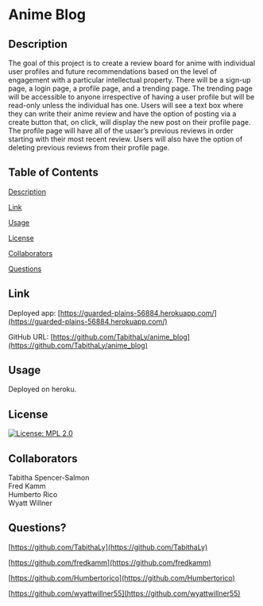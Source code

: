 # Anime Blog
    
## Description
    
The goal of this project is to create a review board for anime with individual user profiles and future recommendations based on the level of engagement with a particular intellectual property. There will be a sign-up page, a login page, a profile page, and a trending page. The trending page will be accessible to anyone irrespective of having a user profile but will be read-only unless the individual has one. Users will see a text box where they can write their anime review and have the option of posting via a create button that, on click, will display the new post on their profile page. The profile page will have all of the usaer’s previous reviews in order starting with their most recent review. Users will also have the option of deleting previous reviews from their profile page.
    
## Table of Contents

[Description](#description)

[Link](#link)

[Usage](#usage)

[License](#license)

[Collaborators](#collaborators)

[Questions](#questions)

## Link

Deployed app: [https://guarded-plains-56884.herokuapp.com/](https://guarded-plains-56884.herokuapp.com/)

GitHub URL: [https://github.com/TabithaLy/anime_blog](https://github.com/TabithaLy/anime_blog)
    
## Usage
    
Deployed on heroku.
    
## License 

[![License: MPL 2.0](https://img.shields.io/badge/License-MPL_2.0-brightgreen.svg)](https://opensource.org/licenses/MPL-2.0)

## Collaborators

Tabitha Spencer-Salmon <br/>
Fred Kamm <br/>
Humberto Rico <br/>
Wyatt Willner <br/>
    
## Questions?

[https://github.com/TabithaLy](https://github.com/TabithaLy)

[https://github.com/fredkamm](https://github.com/fredkamm)

[https://github.com/Humbertorico](https://github.com/Humbertorico)

[https://github.com/wyattwillner55](https://github.com/wyattwillner55)